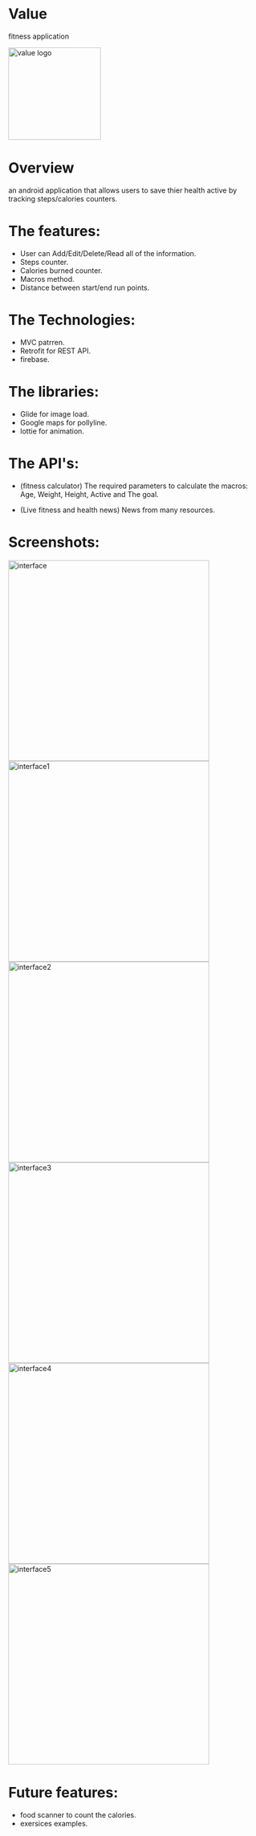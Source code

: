 # Value 

fitness application 

<img width="184" alt="value logo" src="https://user-images.githubusercontent.com/92253619/153073715-fe52ede4-d57f-4bbd-94ca-1611f68e60e4.png">

# Overview
an android application that allows users to save thier health active by tracking steps/calories counters.

# The features: 
- User can Add/Edit/Delete/Read  all of the information.
- Steps counter.
- Calories burned counter.
- Macros method.
- Distance between start/end run points.


# The Technologies:
- MVC patrren.
- Retrofit for REST API.
- firebase.

# The libraries:
- Glide for image load.
- Google maps for pollyline. 
- lottie for animation. 

# The API's:
- (fitness calculator) 
The required parameters to calculate the macros:
Age, Weight, Height, Active and The goal.

- (Live fitness and health news)
News from many resources.


# Screenshots:

<img width="400" alt="interface" src="https://user-images.githubusercontent.com/92253619/154267171-d0e405a1-9c2a-4101-a1e4-0ab5f59906af.png"> <img width="400" alt="interface1" src="https://user-images.githubusercontent.com/92253619/154267189-36d2a2a9-5bee-429f-b68d-6ff8be5e9b3b.png"> <img width="400" alt="interface2" src="https://user-images.githubusercontent.com/92253619/154267221-a46f2f36-057e-4dbb-9bec-a6cc3ecd6741.png"> <img width="400" alt="interface3" src="https://user-images.githubusercontent.com/92253619/154267234-32b96776-df6c-43d1-90e8-dfe8cf36019e.png"> <img width="400" alt="interface4" src="https://user-images.githubusercontent.com/92253619/154267255-0f18c547-f852-4056-854c-46258b8ed62a.png"> <img width="400" alt="interface5" src="https://user-images.githubusercontent.com/92253619/154267297-d7497e32-4324-4b45-a543-afc9bcf94e6d.png">


# Future features:
- food scanner to count the calories.
- exersices examples.
